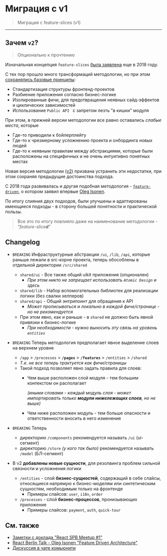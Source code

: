# Миграция с v1

> Миграция с feature-slices (v1)

---

[ext-v1]: https://github.com/feature-sliced/featureslices.dev/blob/master/v1.0.md
[ext-tg-spb]: https://t.me/feature_slices
[ext-fdd]: https://github.com/feature-sliced/wiki/tree/rc/feature-driven
[ext-v2]: https://github.com/feature-sliced/wiki
[ext-about]: ../about/readme.md
[ext-kof]: https://github.com/kof
[ext-kof-fdd]: https://www.youtube.com/watch?v=BWAeYuWFHhs

## Зачем `v2`?

> Опционально к прочтению

Изначальная концепция `feature-slices` [была заявлена][ext-tg-spb] еще в 2018 году.

С тех пор прошло много трансформаций методологии, но при этом [сохранялись базовые принципы][ext-v1]:
- Стандартизация структуры фронтенд-проектов
- Разбиение приложения согласно бизнес-логике
- Изолированные фичи, для предотвращения неявных сайд-эффектов и циклических зависимостей
- Использование `Public API ` с запретом лезть "в кишки" модуля

При этом, в прежней версии методологии все равно оставались *слабые места*, которые 
- Где-то приводили к бойлерплейту
- Где-то к чрезмерному усложнению проекта и онбординга новых людей
- Где-то к неявным правилам между абстракциями, которые были расположены на специфичных и не очень интуитивно понятных местах

Новая версия методологии ([v2][ext-v2]) призвана устранить эти недостатки, при этом сохраняя предыдущие достоинства подхода.

С 2018 года развивалась и другая подобная методология - [`feature-driven`][ext-fdd], о котором заявил впервые [Oleg Isonen][ext-kof].

По итогу слияния двух подходов, были улучшены и адаптированы имеющиеся подходы - в сторону большей понятности и практической пользы.

> Все это по итогу повлияло даже на наименование методологии - *"feature-slice**d**"*

## Changelog

- `BREAKING` Инфраструктурные абстракции `/ui`, `/lib`, `/api`, которые раньше лежали в src-корне проекта, теперь обособлены в отдельной директории `/src/shared`
    - `shared/ui` - Все также общий uikit приложения (опционален)
        - *При этом никто не запрещает использовать `Atomic Design` и здесь*
    - `shared/lib` - Набор вспомогательных библиотек для реализации логики (без свалки хелперов)
    - `shared/api` - Общий энтрипоинт для обращения к API
        - *Может прописываться и локально в каждой фиче/странице - но не рекомендуется*
    - При этом явно, как и раньше - в `shared` не должно быть явной привязки к бизнес-логике
        - *При необходимости - нужно выносить эту связь на уровень `entities`*

- `BREAKING` Теперь методология предполагает явное выделение слоев на верхнем уровне
    - `/app` > `/processes` > **`/pages`** > **`/features`** > `/entities` > `/shared`
    - *Т.е. не все теперь трактуется как фичи/страницы*
    - Такой подход позволяет явно задать правила для слоев:
        - Чем выше расположен слой модуля - тем большим контекстом он располагает
            
            *(иными словами - каждый модуль слоя - может импортировать только **модули нижележащих слоев**, но не выше)*
        - Чем ниже расположен модуль - тем больше опасности и ответственности вносить в него изменения

- `BREAKING` Теперь 
    - директорию `/components` рекомендуется называть `/ui` (ui-сегмент)
    - директорию `/store` *(у кого так было)* рекомендуется называть `/model` (БЛ-сегмент)

- В v2 **добавлены новые сущности**, для резолвинга проблем сильной связности и усложнения логики
    - `/entities` - слой **бизнес-сущностей**, содержащий в себе слайсы, относящиеся напрямую к бизнес-моделям или синтетическим сущностям, необходимым только на фронтенде
        - Примеры слайсов: `user`, `i18n`, `order`
    - `/processes` - слой **бизнес-процессов**, пронизывающих приложение
        - Примеры слайсов: `payment`, `auth`, `quick-tour`

## См. также
- [Заметки с доклада "React SPB Meetup #1"][ext-tg-spb]
- [React Berlin Talk - Oleg Isonen "Feature Driven Architecture"][ext-kof-fdd]
- [Дискуссия в чате комьюнити](https://t.me/feature_sliced/493)
